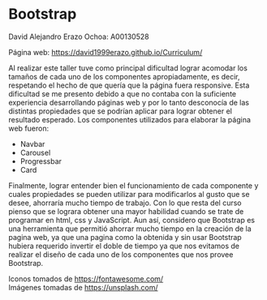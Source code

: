# Bootstrap

David Alejandro Erazo Ochoa: A00130528

Página web: https://david1999erazo.github.io/Curriculum/

Al realizar este taller tuve como principal dificultad lograr acomodar los tamaños de cada uno de los componentes apropiadamente, es decir, respetando el hecho de que quería que la página fuera responsive. Esta dificultad se me presento debido a que no contaba con la suficiente experiencia desarrollando páginas web y por lo tanto desconocía de las distintas propiedades que se podrían aplicar para lograr obtener el resultado esperado.
Los componentes utilizados para elaborar la página web fueron:

-	Navbar
-	Carousel
-	Progressbar
-	Card

Finalmente, lograr entender bien el funcionamiento de cada componente y cuales propiedades se pueden utilizar para modificarlos al gusto que se desee, ahorraría mucho tiempo de trabajo. Con lo que resta del curso pienso que se lograra obtener una mayor habilidad cuando se trate de programar en html, css y JavaScript. Aun así, considero que Bootstrap es una herramienta que permitió ahorrar mucho tiempo en la creación de la pagina web, ya que una pagina como la obtenida y sin usar Bootstrap hubiera requerido invertir el doble de tiempo ya que nos evitamos de realizar el diseño de cada uno de los componentes que nos provee Bootstrap.

Iconos tomados de https://fontawesome.com/  
Imágenes tomadas de https://unsplash.com/

